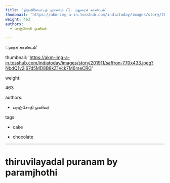 ```yaml
---
title: 'திருவிளையாடற் புராணம் /1. மதுரைக் காண்டம்'
thumbnail: 'https://akm-img-a-in.tosshub.com/indiatoday/images/story/201911/saffron-770x433.jpeg?NbdQ1v2j67d5MD8B8kZ1Vck7M6rseCRO'
weight: 463
authors:
  - பரஞ்சோதி முனிவர்

---
```




ுரைக் காண்டம்'  

thumbnail: 'https://akm-img-a-in.tosshub.com/indiatoday/images/story/201911/saffron-770x433.jpeg?NbdQ1v2j67d5MD8B8kZ1Vck7M6rseCRO'  

weight:

463  

authors:  

- பரஞ்சோதி முனிவர்  

tags:  

- cake  

- chocolate  

---  

  

# thiruvilayadal puranam by paramjhothi